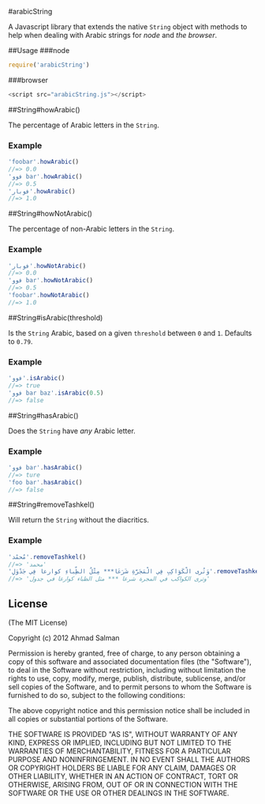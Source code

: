 #arabicString

A Javascript library that extends the native `String` object with methods to help when dealing with Arabic strings for _node_ and _the browser_.

##Usage
###node
```js
require('arabicString')
```
###browser
```js
<script src="arabicString.js"></script>
```

##String#howArabic()

The percentage of Arabic letters in the `String`.

### Example

```js
'foobar'.howArabic()
//=> 0.0
'فوو bar'.howArabic()
//=> 0.5
'فوبار'.howArabic()
//=> 1.0
```

##String#howNotArabic()

The percentage of non-Arabic letters in the `String`.

### Example

```js
'فوبار'.howNotArabic()
//=> 0.0
'فوو bar'.howNotArabic()
//=> 0.5
'foobar'.howNotArabic()
//=> 1.0
```

##String#isArabic(threshold)

Is the `String` Arabic, based on a given `threshold` between `0` and `1`. Defaults to `0.79`.

### Example

```js
'فوو'.isArabic()
//=> true
'فوو bar baz'.isArabic(0.5)
//=> false
```

##String#hasArabic()

Does the `String` have _any_ Arabic letter.

### Example

```js
'فوو bar'.hasArabic()
//=> ture
'foo bar'.hasArabic()
//=> false
```

##String#removeTashkel()

Will return the `String` without the diacritics.

### Example

```js
'مٌحمْد'.removeTashkel()
//=> 'محمد'
'وَتُرى الْكَوَاكِبِ فِي الْمَجَرَّةِ شَرَعَا*** مِثْلُ الظِّباءِ كوارعا فِي جَدْوَلِ'.removeTashkel()
//=> 'وترى الكواكب في المجرة شرعا *** مثل الظباء كوارعا في جدول'
```

## License 

(The MIT License)

Copyright (c) 2012 Ahmad Salman

Permission is hereby granted, free of charge, to any person obtaining a copy of this software and associated documentation files (the "Software"), to deal in the Software without restriction, including without limitation the rights to use, copy, modify, merge, publish, distribute, sublicense, and/or sell copies of the Software, and to permit persons to whom the Software is furnished to do so, subject to the following conditions:

The above copyright notice and this permission notice shall be included in all copies or substantial portions of the Software.

THE SOFTWARE IS PROVIDED "AS IS", WITHOUT WARRANTY OF ANY KIND, EXPRESS OR IMPLIED, INCLUDING BUT NOT LIMITED TO THE WARRANTIES OF MERCHANTABILITY, FITNESS FOR A PARTICULAR PURPOSE AND NONINFRINGEMENT. IN NO EVENT SHALL THE AUTHORS OR COPYRIGHT HOLDERS BE LIABLE FOR ANY CLAIM, DAMAGES OR OTHER LIABILITY, WHETHER IN AN ACTION OF CONTRACT, TORT OR OTHERWISE, ARISING FROM, OUT OF OR IN CONNECTION WITH THE SOFTWARE OR THE USE OR OTHER DEALINGS IN THE SOFTWARE.
		
